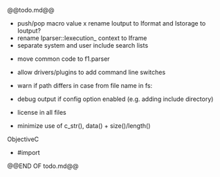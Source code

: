 @@todo.md@@

+ push/pop macro value
x rename Ioutput to Iformat and Istorage to Ioutput?
+ rename Iparser::Iexecution_ context to Iframe
+ separate system and user include search lists
- move common code to f1.parser
- allow drivers/plugins to add command line switches
- warn if path differs in case from file name in fs: <path>

- debug output if config option enabled (e.g. adding include directory)
- license in all files
- minimize use of c_str(), data() + size()/length()

ObjectiveC
+ #import

@@END OF todo.md@@
